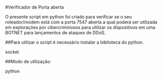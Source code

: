 #Verificador de Porta aberta

O presente script em python foi criado para verificar se o seu roteador/modem está com a porta 7547 aberta a qual poderá ser utilizada em explorações por cibercriminosos para utilizar os dispositivos em uma BOTNET para lançamentos de ataques de DDoS. 

##Para utilizar o script é necessário instalar a biblioteca do python. 

socket

##Modo de utilização: 

python <script>.py

![print](https://github.com/ISH-CTI-ThreatIntel/scanport-7547-CTI/assets/150695365/e8ef27b1-e1d6-4865-8379-b29ce1c9d922)


##Versão

1.0
